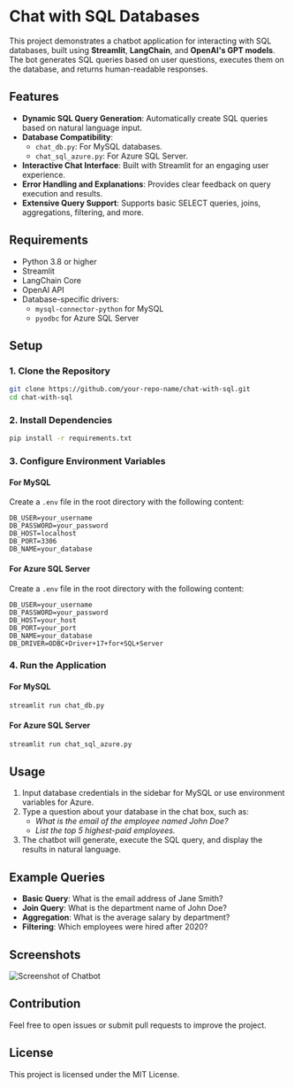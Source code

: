 # Chat with SQL Databases

This project demonstrates a chatbot application for interacting with SQL databases, built using **Streamlit**, **LangChain**, and **OpenAI's GPT models**. The bot generates SQL queries based on user questions, executes them on the database, and returns human-readable responses.

## Features

- **Dynamic SQL Query Generation**: Automatically create SQL queries based on natural language input.
- **Database Compatibility**: 
  - `chat_db.py`: For MySQL databases.
  - `chat_sql_azure.py`: For Azure SQL Server.
- **Interactive Chat Interface**: Built with Streamlit for an engaging user experience.
- **Error Handling and Explanations**: Provides clear feedback on query execution and results.
- **Extensive Query Support**: Supports basic SELECT queries, joins, aggregations, filtering, and more.

## Requirements

- Python 3.8 or higher
- Streamlit
- LangChain Core
- OpenAI API
- Database-specific drivers:
  - `mysql-connector-python` for MySQL
  - `pyodbc` for Azure SQL Server

## Setup

### 1. Clone the Repository

```bash
git clone https://github.com/your-repo-name/chat-with-sql.git
cd chat-with-sql
```

### 2. Install Dependencies

```bash
pip install -r requirements.txt
```

### 3. Configure Environment Variables

#### For MySQL
Create a `.env` file in the root directory with the following content:
```env
DB_USER=your_username
DB_PASSWORD=your_password
DB_HOST=localhost
DB_PORT=3306
DB_NAME=your_database
```

#### For Azure SQL Server
Create a `.env` file in the root directory with the following content:
```env
DB_USER=your_username
DB_PASSWORD=your_password
DB_HOST=your_host
DB_PORT=your_port
DB_NAME=your_database
DB_DRIVER=ODBC+Driver+17+for+SQL+Server
```

### 4. Run the Application

#### For MySQL
```bash
streamlit run chat_db.py
```

#### For Azure SQL Server
```bash
streamlit run chat_sql_azure.py
```

## Usage

1. Input database credentials in the sidebar for MySQL or use environment variables for Azure.
2. Type a question about your database in the chat box, such as:
   - *What is the email of the employee named John Doe?*
   - *List the top 5 highest-paid employees.*
3. The chatbot will generate, execute the SQL query, and display the results in natural language.

## Example Queries

- **Basic Query**: What is the email address of Jane Smith?
- **Join Query**: What is the department name of John Doe?
- **Aggregation**: What is the average salary by department?
- **Filtering**: Which employees were hired after 2020?

## Screenshots

![Screenshot of Chatbot](screenshot.png)

## Contribution

Feel free to open issues or submit pull requests to improve the project.

## License

This project is licensed under the MIT License.

